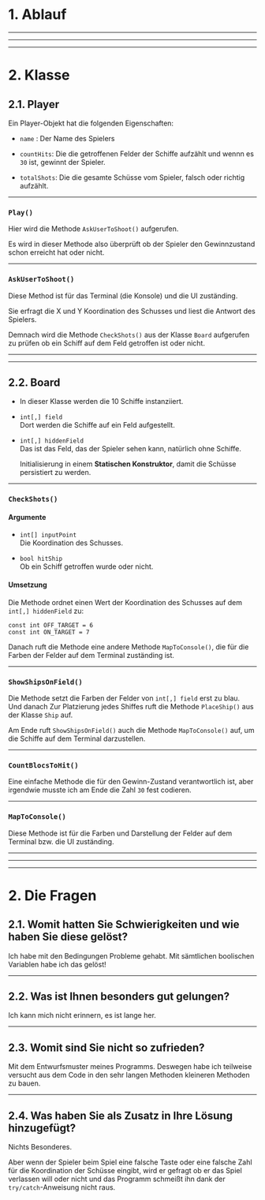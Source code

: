 ﻿# 1. Ablauf

___
___
___
# 2. Klasse
## 2.1. Player
Ein Player-Objekt hat die folgenden Eigenschaften:
* ``name`` : Der Name des Spielers

* ``countHits``: Die die getroffenen Felder der Schiffe aufzählt und wennn es ``30`` ist, gewinnt der Spieler.

* ``totalShots``: Die die gesamte Schüsse vom Spieler, falsch oder richtig aufzählt.
___
### ``Play()``
Hier wird die Methode ``AskUserToShoot()`` aufgerufen.

Es wird in dieser Methode also überprüft ob der Spieler den Gewinnzustand schon erreicht hat oder nicht.
___

### ``AskUserToShoot()``
Diese Method ist für das Terminal (die Konsole) und die UI zuständing.

Sie erfragt die X und Y Koordination des Schusses und liest die Antwort des Spielers.

Demnach wird die Methode ``CheckShots()`` aus der Klasse ``Board`` aufgerufen zu prüfen ob ein Schiff auf dem Feld getroffen ist oder nicht.

___
___
## 2.2. Board
* In dieser Klasse werden die 10 Schiffe instanziiert.

* ``int[,] field``  
Dort werden die Schiffe auf ein Feld aufgestellt.

* ``int[,] hiddenField``  
Das ist das Feld, das der Spieler sehen kann, natürlich ohne Schiffe.  

   Initialisierung in einem __Statischen Konstruktor__, damit die Schüsse persistiert zu werden.
___

### ``CheckShots()``
#### Argumente
* ``int[] inputPoint``  
Die Koordination des Schusses.

* ``bool hitShip``  
Ob ein Schiff getroffen wurde oder nicht.

#### Umsetzung
Die Methode ordnet einen Wert der Koordination des Schusses auf dem ``int[,] hiddenField`` zu:

``const int OFF_TARGET = 6``  
``const int ON_TARGET = 7``

Danach ruft die Methode eine andere Methode ``MapToConsole()``, die für die Farben der Felder auf dem Terminal zuständing ist.
___

### ``ShowShipsOnField()``
Die Methode setzt die Farben der Felder von ``int[,] field`` erst zu blau.  
Und danach Zur Platzierung jedes Shiffes ruft die Methode ``PlaceShip()`` aus der Klasse ``Ship`` auf.  

Am Ende ruft ``ShowShipsOnField()`` auch die Methode ``MapToConsole()`` auf, um die Schiffe auf dem Terminal darzustellen.
___

### ``CountBlocsToHit()``
Eine einfache Methode die für den Gewinn-Zustand verantwortlich ist, aber irgendwie musste ich am Ende die Zahl ``30`` fest codieren.
___

### ``MapToConsole()``
Diese Methode ist für die Farben und Darstellung der Felder auf dem Terminal bzw. die UI zuständing.


___
___
___
# 2. Die Fragen
## 2.1. Womit hatten Sie Schwierigkeiten und wie haben Sie diese gelöst?
Ich habe mit den Bedingungen Probleme gehabt. Mit sämtlichen boolischen Variablen habe ich das gelöst!
___

## 2.2. Was ist Ihnen besonders gut gelungen?
Ich kann mich nicht erinnern, es ist lange her.
___

## 2.3. Womit sind Sie nicht so zufrieden?
Mit dem Entwurfsmuster meines Programms. Deswegen habe ich teilweise versucht aus dem Code in den sehr langen Methoden kleineren Methoden zu bauen.
___

## 2.4. Was haben Sie als Zusatz in Ihre Lösung hinzugefügt?
Nichts Besonderes.

Aber wenn der Spieler beim Spiel eine falsche Taste oder eine falsche Zahl für die Koordination der Schüsse eingibt, wird er gefragt ob er das Spiel verlassen will oder nicht und das Programm schmeißt ihn dank der ``try/catch``-Anweisung nicht raus.